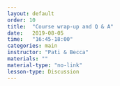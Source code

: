 ```yaml
---
layout: default
order: 10
title:  "Course wrap-up and Q & A"
date:   2019-08-05
time:   "16:45-18:00"
categories: main
instructor: "Pati & Becca"
materials: ""
material-type: "no-link"
lesson-type: Discussion
---
```




